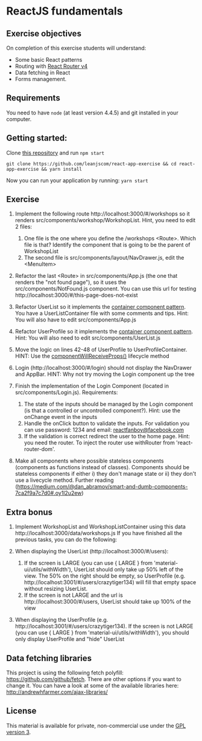 # ReactJS fundamentals

## Exercise objectives
On completion of this exercise students will understand:
- Some basic React patterns
- Routing with [React Router v4](https://reacttraining.com/react-router/web/guides/philosophy)
- Data fetching in React
- Forms management.

## Requirements
You need to have `node` (at least version 4.4.5) and git installed in your computer.

## Getting started:

Clone [this repository](https://github.com/leanjscom/react-app) and run `npm start`

`git clone https://github.com/leanjscom/react-app-exercise && cd react-app-exercise && yarn install`

Now you can run your application by running: `yarn start`

## Exercise

1. Implement the following route http://localhost:3000/#/workshops so it renders src/components/workshop/WorkshopList. Hint, you need to edit 2 files:
    1. One file is the one where you define the /workshops &lt;Route&gt;. Which file is that? Identify the component that is going to be the parent of WorkshopList
    2. The second file is src/components/layout/NavDrawer.js, edit the &lt;MenuItem&gt;

2. Refactor the last &lt;Route&gt; in src/components/App.js (the one that renders the "not found page"), so it uses the src/components/NotFound.js component. You can use this url for testing http://localhost:3000/#/this-page-does-not-exist

3. Refactor UserList so it implements the [container component pattern](https://medium.com/@learnreact/container-components-c0e67432e005). You have a UserListContainer file with some comments and tips. Hint: You will also have to edit src/components/App.js

4. Refactor UserProfile so it implements the [container component pattern](https://medium.com/@learnreact/container-components-c0e67432e005). Hint: You will also need to edit src/components/UserList.js

5. Move the logic on lines 42-48 of UserProfile to UserProfileContainer. HINT: Use the [componentWillReceiveProps()](https://facebook.github.io/react/docs/react-component.html#componentwillreceiveprops) lifecycle method

6. Login (http://localhost:3000/#/login) should not display the NavDrawer and AppBar. HINT: Why not try moving the Login component up the tree

7. Finish the implementation of the Login Component (located in src/components/Login.js). Requirements:
    1. The state of the inputs should be managed by the Login component (is that a controlled or uncontrolled component?). Hint: use the onChange event in the inputs
    2. Handle the onClick button to validate the inputs. For validation you can use password: 1234 and email: reactfanboy@facebook.com
    3. If the validation is correct redirect the user to the home page. Hint: you need the router. To inject the router use withRouter from 'react-router-dom'.

8. Make all components where possible stateless components (components as functions instead of classes). Components should be stateless components if either i) they don't manage state or ii) they don't use a livecycle method. Further reading (https://medium.com/@dan_abramov/smart-and-dumb-components-7ca2f9a7c7d0#.oy1l2u2ew)

## Extra bonus

1. Implement WorkshopList and WorkshopListContainer using this data  http://localhost:3000/data/workshops.js
If you have finished all the previous tasks, you can do the following:

2. When displaying the UserList (http://localhost:3000/#/users):
    1. If the screen is LARGE (you can use { LARGE } from 'material-ui/utils/withWidth'), UserList should only take up 50% left of the view. The 50% on the right should be empty, so UserProfile (e.g. http://localhost:3001/#/users/crazytiger134) will fill that empty space without resizing UserList.
    2. If the screen is not LARGE and the url is http://localhost:3000/#/users, UserList should take up 100% of the view

3. When displaying the UserProfile (e.g. http://localhost:3001/#/users/crazytiger134). If the screen is not LARGE (you can use { LARGE } from 'material-ui/utils/withWidth'), you should only display UserProfile and "hide" UserList

## Data fetching libraries

This project is using the following fetch polyfill: https://github.com/github/fetch. There are other options if you want to change it. You can have a look at some of the available libraries here: http://andrewhfarmer.com/ajax-libraries/

## License

This material is available for private, non-commercial use under the [GPL version 3](http://www.gnu.org/licenses/gpl-3.0-standalone.html).
